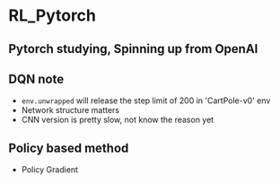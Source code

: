 # RL_Pytorch

## Pytorch studying, Spinning up from OpenAI

## DQN note
* `env.unwrapped` will release the step limit of 200 in 'CartPole-v0' env
* Network structure matters
* CNN version is pretty slow, not know the reason yet

## Policy based method
* Policy Gradient